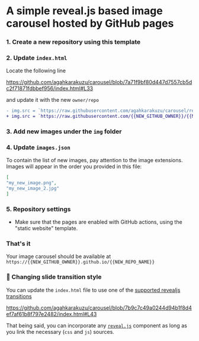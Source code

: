 # A simple reveal.js based image carousel hosted by GitHub pages

### 1. Create a new repository using this template 

### 2. Update `index.html` 

Locate the following line

https://github.com/agahkarakuzu/carousel/blob/7a71f9bf80d447d7557cb5dc2f71871fdbbef956/index.html#L33

and update it with the new `owner/repo`

```diff
- img.src = `https://raw.githubusercontent.com/agahkarakuzu/carousel/refs/heads/main/img/${fileName}`;
+ img.src = `https://raw.githubusercontent.com/{{NEW_GITHUB_OWNER}}/{{NEW_REPO_NAME}}/refs/heads/main/img/${fileName}`;
```

### 3. Add new images under the `img` folder

### 4. Update `images.json` 

To contain the list of new images, pay attention to the image extensions. Images will appear in the order you provided in this file:

```json
[
"my_new_image.png",
"my_new_image_2.jpg"
]
```

### 5. Repository settings

* Make sure that the pages are enabled with GitHub actions, using the "static website" template.

### That's it 

Your image carousel should be available at `https://{{NEW_GITHUB_OWNER}}.github.io/{{NEW_REPO_NAME}}`

### 🔀 Changing slide transition style

You can update the `index.html` file to use one of the [supported revealjs transitions](https://revealjs.com/transitions/)

https://github.com/agahkarakuzu/carousel/blob/7b9c7c49a0244d94b1f8d4ef7af61b8f797e2482/index.html#L43

That being said, you can incorporate any [`reveal.js`](https://revealjs.com) component as long as you link the necessary (`css` and `js`) sources. 
